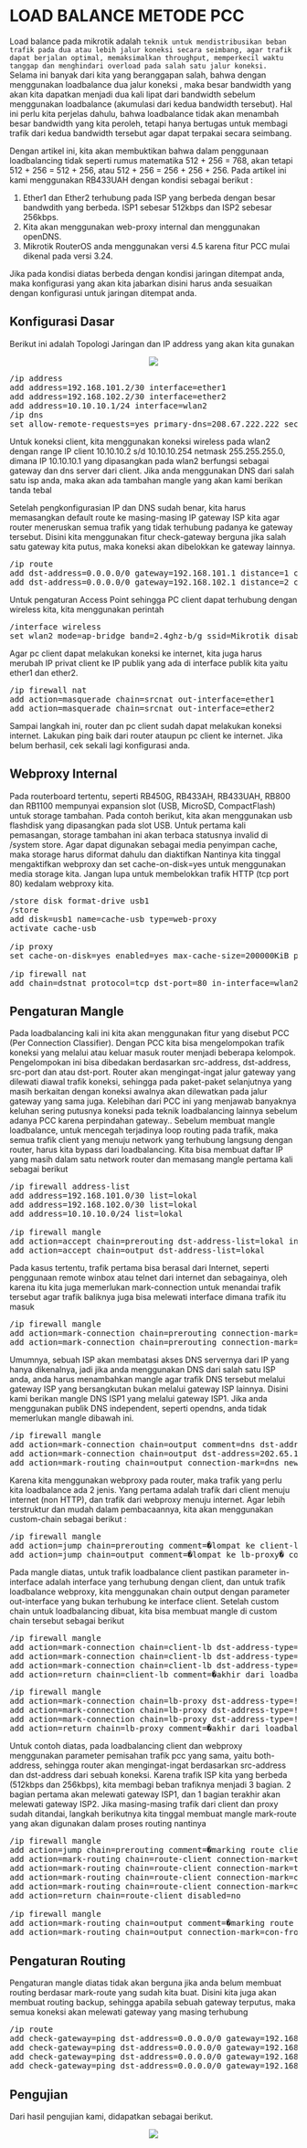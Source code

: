 # LOAD BALANCE METODE PCC
Load balance pada mikrotik adalah ```teknik untuk mendistribusikan beban trafik pada dua atau lebih jalur koneksi secara seimbang, agar trafik dapat berjalan optimal, memaksimalkan throughput, memperkecil waktu tanggap dan menghindari overload pada salah satu jalur koneksi.```
<br>
Selama ini banyak dari kita yang beranggapan salah, bahwa dengan menggunakan loadbalance dua jalur koneksi , maka besar bandwidth yang akan kita dapatkan menjadi dua kali lipat dari bandwidth sebelum menggunakan loadbalance (akumulasi dari kedua bandwidth tersebut). Hal ini perlu kita perjelas dahulu, bahwa loadbalance tidak akan menambah besar bandwidth yang kita peroleh, tetapi hanya bertugas untuk membagi trafik dari kedua bandwidth tersebut agar dapat terpakai secara seimbang.

Dengan artikel ini, kita akan membuktikan bahwa dalam penggunaan loadbalancing tidak seperti rumus matematika 512 + 256 = 768, akan tetapi 512 + 256 = 512 + 256, atau 512 + 256 = 256 + 256 + 256.
Pada artikel ini kami menggunakan RB433UAH dengan kondisi sebagai berikut :
1.    Ether1 dan Ether2 terhubung pada ISP yang berbeda dengan besar bandwdith yang berbeda. ISP1 sebesar 512kbps dan ISP2 sebesar 256kbps.
2.    Kita akan menggunakan web-proxy internal dan menggunakan openDNS.
3.    Mikrotik RouterOS anda menggunakan versi 4.5  karena fitur PCC mulai dikenal pada versi 3.24.

Jika pada kondisi diatas berbeda dengan kondisi jaringan ditempat anda, maka konfigurasi yang akan kita jabarkan disini harus anda sesuaikan dengan konfigurasi untuk jaringan ditempat anda.

## Konfigurasi Dasar

Berikut ini adalah Topologi Jaringan dan IP address yang akan kita gunakan
<center><img src="https://drive.google.com/uc?export=view&id=12sHP2wx86wHIKdJ_IGszkgvZ0bu3oRds"></center>
<pre>/ip address
add address=192.168.101.2/30 interface=ether1
add address=192.168.102.2/30 interface=ether2
add address=10.10.10.1/24 interface=wlan2
/ip dns
set allow-remote-requests=yes primary-dns=208.67.222.222 secondary-dns=208.67.220.220</pre>

Untuk koneksi client, kita menggunakan koneksi wireless pada wlan2 dengan range IP client 10.10.10.2 s/d 10.10.10.254 netmask 255.255.255.0, dimana IP 10.10.10.1 yang dipasangkan pada wlan2 berfungsi sebagai gateway dan dns server dari client. Jika anda menggunakan DNS dari salah satu isp anda, maka akan ada tambahan mangle yang akan kami berikan tanda tebal

Setelah pengkonfigurasian IP dan DNS sudah benar, kita harus memasangkan default route ke masing-masing IP gateway ISP kita agar router meneruskan semua trafik yang tidak terhubung padanya ke gateway tersebut. Disini kita menggunakan fitur check-gateway berguna jika salah satu gateway kita putus, maka koneksi akan dibelokkan ke gateway lainnya.


<pre>/ip route
add dst-address=0.0.0.0/0 gateway=192.168.101.1 distance=1 check-gateway=ping
add dst-address=0.0.0.0/0 gateway=192.168.102.1 distance=2 check-gateway=ping</pre>


Untuk pengaturan Access Point sehingga PC client dapat terhubung dengan wireless kita, kita menggunakan perintah

<pre>/interface wireless
set wlan2 mode=ap-bridge band=2.4ghz-b/g ssid=Mikrotik disabled=no</pre>


Agar pc client dapat melakukan koneksi ke internet, kita juga harus merubah IP privat client ke IP publik yang ada di interface publik kita yaitu ether1 dan ether2.

<pre>/ip firewall nat
add action=masquerade chain=srcnat out-interface=ether1
add action=masquerade chain=srcnat out-interface=ether2</pre>


Sampai langkah ini, router dan pc client sudah dapat melakukan koneksi internet. Lakukan ping baik dari router ataupun pc client ke internet. Jika belum berhasil, cek sekali lagi konfigurasi anda.

## Webproxy Internal

Pada routerboard tertentu, seperti RB450G, RB433AH, RB433UAH, RB800 dan RB1100 mempunyai expansion slot (USB, MicroSD, CompactFlash) untuk storage tambahan. Pada contoh berikut, kita akan menggunakan usb flashdisk yang dipasangkan pada slot USB. Untuk pertama kali pemasangan, storage tambahan ini akan terbaca statusnya invalid di /system store. Agar dapat digunakan sebagai media penyimpan cache, maka storage harus diformat dahulu dan diaktifkan Nantinya kita tinggal mengaktifkan webproxy dan set cache-on-disk=yes untuk menggunakan media storage kita. Jangan lupa untuk membelokkan trafik HTTP (tcp port 80) kedalam webproxy kita.

<pre>/store disk format-drive usb1
/store
add disk=usb1 name=cache-usb type=web-proxy
activate cache-usb

/ip proxy
set cache-on-disk=yes enabled=yes max-cache-size=200000KiB port=8080

/ip firewall nat
add chain=dstnat protocol=tcp dst-port=80 in-interface=wlan2 action=redirect to-ports=8080</pre>

## Pengaturan Mangle
Pada loadbalancing kali ini kita akan menggunakan fitur yang disebut PCC (Per Connection Classifier). Dengan PCC kita bisa mengelompokan trafik koneksi yang melalui atau keluar masuk router menjadi beberapa kelompok. Pengelompokan ini bisa dibedakan berdasarkan src-address, dst-address, src-port dan atau dst-port. Router akan mengingat-ingat jalur gateway yang dilewati diawal trafik koneksi, sehingga pada paket-paket selanjutnya yang masih berkaitan dengan koneksi awalnya akan dilewatkan  pada jalur gateway yang sama juga. Kelebihan dari PCC ini yang menjawab banyaknya keluhan sering putusnya koneksi pada teknik loadbalancing lainnya sebelum adanya PCC karena perpindahan gateway..
Sebelum membuat mangle loadbalance, untuk mencegah terjadinya loop routing pada trafik, maka semua trafik client yang menuju network yang terhubung langsung dengan router, harus kita bypass dari loadbalancing. Kita bisa membuat daftar IP yang masih dalam satu network router dan  memasang mangle pertama kali sebagai berikut

<pre>/ip firewall address-list
add address=192.168.101.0/30 list=lokal
add address=192.168.102.0/30 list=lokal
add address=10.10.10.0/24 list=lokal

/ip firewall mangle
add action=accept chain=prerouting dst-address-list=lokal in-interface=wlan2 comment=�trafik lokal�
add action=accept chain=output dst-address-list=lokal</pre>


Pada kasus tertentu, trafik pertama bisa berasal dari Internet, seperti penggunaan remote winbox atau telnet dari internet dan sebagainya, oleh karena itu kita juga memerlukan mark-connection untuk menandai trafik tersebut agar trafik baliknya juga bisa melewati interface dimana trafik itu masuk

<pre>/ip firewall mangle
add action=mark-connection chain=prerouting connection-mark=no-mark in-interface=ether1 new-connection-mark=con-from-isp1 passthrough=yes comment=�trafik dari isp1�
add action=mark-connection chain=prerouting connection-mark=no-mark in-interface=ether2 new-connection-mark=con-from-isp2 passthrough=yes comment=�trafik dari isp2�</pre>

Umumnya, sebuah ISP akan membatasi akses DNS servernya dari IP yang hanya dikenalnya, jadi jika anda menggunakan DNS dari salah satu ISP anda, anda harus menambahkan mangle agar trafik DNS tersebut melalui gateway ISP yang bersangkutan bukan melalui gateway ISP lainnya. Disini kami berikan mangle DNS ISP1 yang melalui gateway ISP1. Jika anda menggunakan publik DNS independent, seperti opendns, anda tidak memerlukan mangle dibawah ini.

<Pre>/ip firewall mangle
add action=mark-connection chain=output comment=dns dst-address=202.65.112.21 dst-port=53 new-connection-mark=dns passthrough=yes protocol=tcp comment=�trafik DNS citra.net.id�
add action=mark-connection chain=output dst-address=202.65.112.21 dst-port=53 new-connection-mark=dns passthrough=yes protocol=udp
add action=mark-routing chain=output connection-mark=dns new-routing-mark=route-to-isp1 passthrough=no</pre>

Karena kita menggunakan webproxy pada router, maka trafik yang perlu kita loadbalance ada 2 jenis. Yang pertama adalah trafik dari client menuju internet (non HTTP), dan trafik dari webproxy menuju internet. Agar lebih terstruktur dan mudah dalam pembacaannya, kita akan menggunakan custom-chain sebagai berikut :

<pre>/ip firewall mangle
add action=jump chain=prerouting comment=�lompat ke client-lb� connection-mark=no-mark in-interface=wlan2 jump-target=client-lb
add action=jump chain=output comment=�lompat ke lb-proxy� connection-mark=no-mark out-interface=!wlan2 jump-target=lb-proxy</pre>


Pada mangle diatas, untuk trafik loadbalance client pastikan parameter in-interface adalah interface yang terhubung dengan client, dan untuk trafik loadbalance webproxy, kita menggunakan chain output dengan parameter out-interface yang bukan terhubung ke interface client. Setelah custom chain untuk loadbalancing dibuat, kita bisa membuat mangle di custom chain tersebut sebagai berikut

<pre>/ip firewall mangle
add action=mark-connection chain=client-lb dst-address-type=!local new-connection-mark=to-isp1 passthrough=yes per-connection-classifier=both-addresses:3/0 comment=�awal loadbalancing klien�
add action=mark-connection chain=client-lb dst-address-type=!local new-connection-mark=to-isp1 passthrough=yes per-connection-classifier=both-addresses:3/1
add action=mark-connection chain=client-lb dst-address-type=!local new-connection-mark=to-isp2 passthrough=yes per-connection-classifier=both-addresses:3/2
add action=return chain=client-lb comment=�akhir dari loadbalancing�</pre>

<pre>/ip firewall mangle
add action=mark-connection chain=lb-proxy dst-address-type=!local new-connection-mark=con-from-isp1 passthrough=yes per-connection-classifier=both-addresses:3/0 comment=�awal load balancing proxy�
add action=mark-connection chain=lb-proxy dst-address-type=!local new-connection-mark=con-from-isp1 passthrough=yes per-connection-classifier=both-addresses:3/1
add action=mark-connection chain=lb-proxy dst-address-type=!local new-connection-mark=con-from-isp2 passthrough=yes per-connection-classifier=both-addresses:3/2
add action=return chain=lb-proxy comment=�akhir dari loadbalancing�</pre>


Untuk contoh diatas, pada loadbalancing client dan webproxy menggunakan parameter pemisahan trafik pcc yang sama, yaitu both-address, sehingga router akan mengingat-ingat berdasarkan src-address dan dst-address dari sebuah koneksi. Karena trafik ISP kita yang berbeda (512kbps dan 256kbps), kita membagi beban trafiknya menjadi 3 bagian. 2 bagian pertama akan melewati gateway ISP1, dan 1 bagian terakhir akan melewati gateway ISP2. Jika masing-masing trafik dari client dan proxy sudah ditandai, langkah berikutnya kita tinggal membuat mangle mark-route yang akan digunakan dalam proses routing nantinya

<pre>/ip firewall mangle
add action=jump chain=prerouting comment=�marking route client� connection-mark=!no-mark in-interface=wlan2 jump-target=route-client
add action=mark-routing chain=route-client connection-mark=to-isp1 new-routing-mark=route-to-isp1 passthrough=no
add action=mark-routing chain=route-client connection-mark=to-isp2 new-routing-mark=route-to-isp2 passthrough=no
add action=mark-routing chain=route-client connection-mark=con-from-isp1 new-routing-mark=route-to-isp1 passthrough=no
add action=mark-routing chain=route-client connection-mark=con-from-isp2 new-routing-mark=route-to-isp2 passthrough=no
add action=return chain=route-client disabled=no

/ip firewall mangle
add action=mark-routing chain=output comment=�marking route proxy� connection-mark=con-from-isp1 new-routing-mark=route-to-isp1 out-interface=!wlan2 passthrough=no
add action=mark-routing chain=output connection-mark=con-from-isp2 new-routing-mark=route-to-isp2 out-interface=!wlan2 passthrough=no</pre>

## Pengaturan Routing
Pengaturan mangle diatas tidak akan berguna jika anda belum membuat routing berdasar mark-route yang sudah kita buat. Disini kita juga akan membuat routing backup, sehingga apabila sebuah gateway terputus, maka semua koneksi akan melewati gateway yang masing terhubung

<pre>/ip route
add check-gateway=ping dst-address=0.0.0.0/0 gateway=192.168.101.1 routing-mark=route-to-isp1 distance=1
add check-gateway=ping dst-address=0.0.0.0/0 gateway=192.168.102.1 routing-mark=route-to-isp1 distance=2
add check-gateway=ping dst-address=0.0.0.0/0 gateway=192.168.102.1 routing-mark=route-to-isp2 distance=1
add check-gateway=ping dst-address=0.0.0.0/0 gateway=192.168.101.1 routing-mark=route-to-isp2 distance=2</pre>

## Pengujian
Dari hasil pengujian kami, didapatkan sebagai berikut.
<center><img src="https://drive.google.com/uc?export=view&id=1rxqkfi6g7RubQHsBVpM699EoMqLfP1BT"></center>

